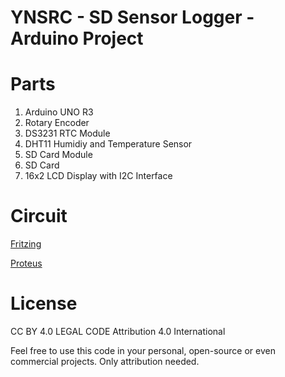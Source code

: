 # YNSRC - SD Sensor Logger - Arduino Project

# Parts
1. Arduino UNO R3
2. Rotary Encoder
3. DS3231 RTC Module
4. DHT11 Humidiy and Temperature Sensor
5. SD Card Module
6. SD Card
7. 16x2 LCD Display with I2C Interface

# Circuit

[Fritzing](images/fritzing.png)

[Proteus](images/proteus.jpg)

# License
CC BY 4.0 LEGAL CODE
Attribution 4.0 International

Feel free to use this code in your personal, open-source or even commercial projects. Only attribution needed.
